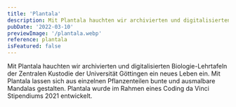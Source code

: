 ```yaml
---
title: 'Plantala'
description: Mit Plantala hauchten wir archivierten und digitalisierten Biologie-Lehrtafeln der Zentralen Kustodie der Universität Göttingen ein neues Leben ein. Mit Plantala lassen sich aus einzelnen Pflanzenteilen bunte und ausmalbare Mandalas gestalten. Plantala wurde im Rahmen eines Coding da Vinci Stipendiums 2021 entwickelt.
pubDate: '2022-03-10'
previewImage: '/plantala.webp'
reference: plantala
isFeatured: false
---
```


Mit Plantala hauchten wir archivierten und digitalisierten Biologie-Lehrtafeln der Zentralen Kustodie der Universität Göttingen ein neues Leben ein. Mit Plantala lassen sich aus einzelnen Pflanzenteilen bunte und ausmalbare Mandalas gestalten. Plantala wurde im Rahmen eines Coding da Vinci Stipendiums 2021 entwickelt.
